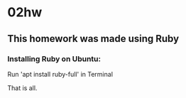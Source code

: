 # 02hw

## This homework was made using Ruby

### Installing Ruby on Ubuntu:
    
Run 'apt install ruby-full' in Terminal 

That is all. 